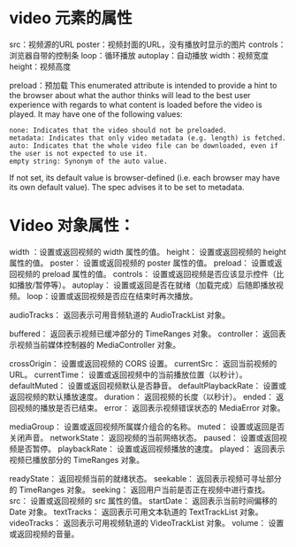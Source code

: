 # video 元素的属性

src：视频源的URL
poster：视频封面的URL，没有播放时显示的图片
controls：浏览器自带的控制条
loop：循环播放
autoplay：自动播放
width：视频宽度
height：视频高度


preload：预加载
This enumerated attribute is intended to provide a hint to the browser about what the author thinks will lead to the best user experience with regards to what content is loaded before the video is played. It may have one of the following values:

    none: Indicates that the video should not be preloaded.
    metadata: Indicates that only video metadata (e.g. length) is fetched.
    auto: Indicates that the whole video file can be downloaded, even if the user is not expected to use it.
    empty string: Synonym of the auto value.

If not set, its default value is browser-defined (i.e. each browser may have its own default value). The spec advises it to be set to metadata.






# Video 对象属性：
width ：设置或返回视频的 width 属性的值。
height： 设置或返回视频的 height 属性的值。
poster： 设置或返回视频的 poster 属性的值。
preload： 设置或返回视频的 preload 属性的值。
controls： 设置或返回视频是否应该显示控件（比如播放/暂停等）。
autoplay： 设置或返回是否在就绪（加载完成）后随即播放视频。
loop：设置或返回视频是否应在结束时再次播放。




audioTracks： 返回表示可用音频轨道的 AudioTrackList 对象。

buffered： 返回表示视频已缓冲部分的 TimeRanges 对象。
controller： 返回表示视频当前媒体控制器的 MediaController 对象。

crossOrigin： 设置或返回视频的 CORS 设置。
currentSrc： 返回当前视频的 URL。
currentTime： 设置或返回视频中的当前播放位置（以秒计）。
defaultMuted： 设置或返回视频默认是否静音。
defaultPlaybackRate： 设置或返回视频的默认播放速度。
duration： 返回视频的长度（以秒计）。
ended： 返回视频的播放是否已结束。
error： 返回表示视频错误状态的 MediaError 对象。


mediaGroup： 设置或返回视频所属媒介组合的名称。
muted： 设置或返回是否关闭声音。
networkState： 返回视频的当前网络状态。
paused： 设置或返回视频是否暂停。
playbackRate： 设置或返回视频播放的速度。
played： 返回表示视频已播放部分的 TimeRanges 对象。

readyState： 返回视频当前的就绪状态。
seekable： 返回表示视频可寻址部分的 TimeRanges 对象。
seeking： 返回用户当前是否正在视频中进行查找。
src： 设置或返回视频的 src 属性的值。
startDate： 返回表示当前时间偏移的 Date 对象。
textTracks： 返回表示可用文本轨道的 TextTrackList 对象。
videoTracks： 返回表示可用视频轨道的 VideoTrackList 对象。
volume： 设置或返回视频的音量。
